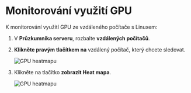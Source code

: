 ---
---
# <a name="monitoring-gpu-utilization"></a>Monitorování využití GPU

K monitorování využití GPU ze vzdáleného počítače s Linuxem:

1. V **Průzkumníka serveru**, rozbalte **vzdálených počítačů**.
2. **Klikněte pravým tlačítkem na** vzdálený počítač, který chcete sledovat.

    ![GPU heatmapu](media/monitor-gpu/gpu-heatmap-0.png)

3. Klikněte na tlačítko **zobrazit Heat mapa**.

    ![GPU heatmapu](media/monitor-gpu/heatmap.png)
